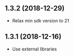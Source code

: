 <a name="1.3.2"></a>
## 1.3.2 (2018-12-29)

- Relax min sdk version to 21


<a name="1.3.1"></a>
## 1.3.1 (2018-12-16)

- Use external libraries
